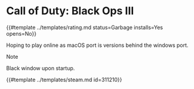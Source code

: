 # Call of Duty: Black Ops III
<!-- script:Aliases [] -->

{{#template ../templates/rating.md status=Garbage installs=Yes opens=No}}

Hoping to play online as macOS port is versions behind the windows port.

> [!NOTE]
> Black window upon startup.


{{#template ../templates/steam.md id=311210}}

